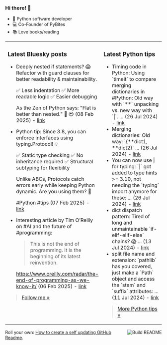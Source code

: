 ### Hi there! 👋

- 🐍 Python software developer
- 💻 Co-Founder of PyBites
- 📚 Love books/reading

<table><tr><td valign="top" width="50%">

### Latest Bluesky posts

<ul>

  <li>
    Deeply nested if statements? 😱 Refactor with guard clauses for better readability & maintainability.

✅ Less indentation
✅ More readable logic
✅ Easier debugging

As the Zen of Python says: "Flat is better than nested." 🐍 😍 (08 Feb 2025) - <a href="https://bsky.app/profile/bbelderbos.bsky.social/post/3lhnn4iydds2a" target="_blank">link</a>
  </li>

  <li>
    Python tip: Since 3.8, you can enforce interfaces using typing.Protocol! 💡

✅ Static type checking
✅ No inheritance required
✅ Structural subtyping for flexibility

Unlike ABCs, Protocols catch errors early while keeping Python dynamic. Are you using them? 🤔 

#Python #tips (07 Feb 2025) - <a href="https://bsky.app/profile/bbelderbos.bsky.social/post/3lhlahjhs622n" target="_blank">link</a>
  </li>

  <li>
    Interesting article by Tim O’Reilly on #AI and the future of #programming:

 > This is not the end of programming. It is the beginning of its latest reinvention.

https://www.oreilly.com/radar/the-end-of-programming-as-we-know-it/ (06 Feb 2025) - <a href="https://bsky.app/profile/bbelderbos.bsky.social/post/3lhjhdducpc2g" target="_blank">link</a>
  </li>

</ul>

> <a href="https://bsky.app/profile/bbelderbos.bsky.social" target="_blank">Follow me &raquo;</a>


</td><td valign="top" width="50%">

### Latest Python tips

<ul>

  <li>
    Timing code in Python: Using `timeit` to compare merging dictionaries in #Python: Old way with `**` unpacking vs. new way with `|`. ... (26 Jul 2024) - <a href="https://github.com/bbelderbos/bobcodesit/blob/main/notes/20240726111622.md" target="_blank">link</a>
  </li>

  <li>
    Merging dictionaries: Old way: `{**dict1, **dict2}` ... (26 Jul 2024) - <a href="https://github.com/bbelderbos/bobcodesit/blob/main/notes/20240726111507.md" target="_blank">link</a>
  </li>

  <li>
    You can now use | for typing: `|` got added to type hints >= 3.10, not needing the `typing` import anymore for these: ... (26 Jul 2024) - <a href="https://github.com/bbelderbos/bobcodesit/blob/main/notes/20240726111223.md" target="_blank">link</a>
  </li>

  <li>
    dict dispatch pattern: Tired of long and unmaintainable `if-elif-elif-else` chains? 😱 ... (13 Jul 2024) - <a href="https://github.com/bbelderbos/bobcodesit/blob/main/notes/20240713105037.md" target="_blank">link</a>
  </li>

  <li>
    split file name and extension: `pathlib` has you covered, just make a `Path` object and access the `stem` and `suffix` attributes: ... (11 Jul 2024) - <a href="https://github.com/bbelderbos/bobcodesit/blob/main/notes/20240711112258.md" target="_blank">link</a>
  </li>

</ul>

> <a href="https://github.com/bbelderbos/bobcodesit" target="_blank">More Python tips &raquo;</a>

</td>
</tr></table>

<a href="https://github.com/bbelderbos/bbelderbos/actions" target="_blank"><img src="https://github.com/bbelderbos/bbelderbos/workflows/Daily%20Update/badge.svg" align="right" alt="Build README"></a>Roll your own: <a href="https://pybit.es/articles/how-to-create-a-self-updating-github-readme/" target="_blank">How to create a self updating GitHub Readme</a>.